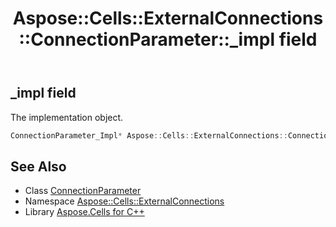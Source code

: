 ﻿---
title: Aspose::Cells::ExternalConnections::ConnectionParameter::_impl field
linktitle: _impl
second_title: Aspose.Cells for C++ API Reference
description: 'Aspose::Cells::ExternalConnections::ConnectionParameter::_impl field. The implementation object in C++.'
type: docs
weight: 2000
url: /cpp/aspose.cells.externalconnections/connectionparameter/_impl/
---
## _impl field


The implementation object.

```cpp
ConnectionParameter_Impl* Aspose::Cells::ExternalConnections::ConnectionParameter::_impl
```

## See Also

* Class [ConnectionParameter](../)
* Namespace [Aspose::Cells::ExternalConnections](../../)
* Library [Aspose.Cells for C++](../../../)
